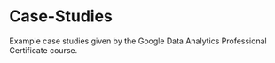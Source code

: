# Case-Studies
Example case studies given by the Google Data Analytics Professional Certificate course.
